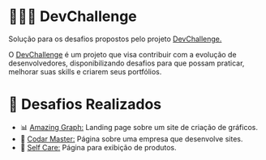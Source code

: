 # 👨🏻‍💻 DevChallenge

Solução para os desafios propostos pelo projeto [DevChallenge.](https://devchallenge.vercel.app/)

O [DevChallenge](https://devchallenge.vercel.app/) é um projeto que visa contribuir com a evolução de desenvolvedores, disponibilizando desafios para que possam praticar, 
melhorar suas skills e criarem seus portfólios.

# 🚀 Desafios Realizados

- 📊 [Amazing Graph:](https://github.com/scarvalhogabriel/DevChallenge/tree/main/01.%20AmazingGraph) Landing page sobre um site de criação de gráficos.
- 📧 [Codar Master:](https://github.com/scarvalhogabriel/DevChallenge/tree/main/02.%20CodarMaster) Página sobre uma empresa que desenvolve sites.
- 🧴 [Self Care:](https://github.com/scarvalhogabriel/DevChallenge/tree/main/03.%20SelfCare) Página para exibição de produtos.
